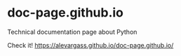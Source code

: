 # doc-page.github.io
Technical documentation page about Python

Check it! https://alevargass.github.io/doc-page.github.io/
